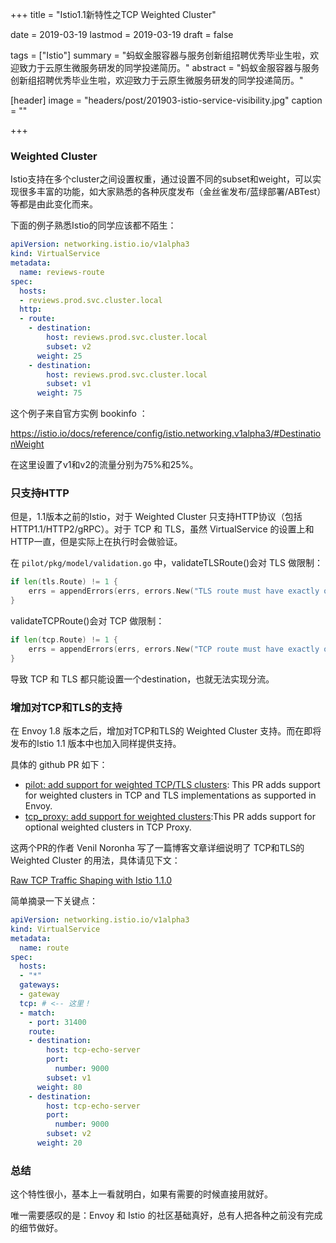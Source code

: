 +++
title = "Istio1.1新特性之TCP Weighted Cluster"

date = 2019-03-19
lastmod = 2019-03-19
draft = false

tags = ["Istio"]
summary = "蚂蚁金服容器与服务创新组招聘优秀毕业生啦，欢迎致力于云原生微服务研发的同学投递简历。"
abstract = "蚂蚁金服容器与服务创新组招聘优秀毕业生啦，欢迎致力于云原生微服务研发的同学投递简历。"

[header]
image = "headers/post/201903-istio-service-visibility.jpg"
caption = ""

+++

### Weighted Cluster

Istio支持在多个cluster之间设置权重，通过设置不同的subset和weight，可以实现很多丰富的功能，如大家熟悉的各种灰度发布（金丝雀发布/蓝绿部署/ABTest）等都是由此变化而来。

下面的例子熟悉Istio的同学应该都不陌生：

```yaml
apiVersion: networking.istio.io/v1alpha3
kind: VirtualService
metadata:
  name: reviews-route
spec:
  hosts:
  - reviews.prod.svc.cluster.local
  http:
  - route:
    - destination:
        host: reviews.prod.svc.cluster.local
        subset: v2
      weight: 25
    - destination:
        host: reviews.prod.svc.cluster.local
        subset: v1
      weight: 75
```

这个例子来自官方实例 bookinfo ：

https://istio.io/docs/reference/config/istio.networking.v1alpha3/#DestinationWeight

在这里设置了v1和v2的流量分别为75%和25%。

### 只支持HTTP

但是，1.1版本之前的Istio，对于 Weighted Cluster 只支持HTTP协议（包括HTTP1.1/HTTP2/gRPC）。对于 TCP 和 TLS，虽然 VirtualService 的设置上和HTTP一直，但是实际上在执行时会做验证。

在 `pilot/pkg/model/validation.go` 中，validateTLSRoute()会对 TLS 做限制：

```go
if len(tls.Route) != 1 {
    errs = appendErrors(errs, errors.New("TLS route must have exactly one destination"))
}
```

validateTCPRoute()会对 TCP 做限制：

```go
if len(tcp.Route) != 1 {
    errs = appendErrors(errs, errors.New("TCP route must have exactly one destination"))
}
```

导致 TCP 和 TLS 都只能设置一个destination，也就无法实现分流。

### 增加对TCP和TLS的支持

在 Envoy 1.8 版本之后，增加对TCP和TLS的 Weighted Cluster 支持。而在即将发布的Istio 1.1 版本中也加入同样提供支持。

具体的 github PR 如下：

- [pilot: add support for weighted TCP/TLS clusters](https://github.com/istio/istio/pull/9112): This PR adds support for weighted clusters in TCP and TLS implementations as supported in Envoy.
- [tcp_proxy: add support for weighted clusters](https://github.com/envoyproxy/envoy/pull/4430):This PR adds support for optional weighted clusters in TCP Proxy.

这两个PR的作者 Venil Noronha 写了一篇博客文章详细说明了 TCP和TLS的 Weighted Cluster 的用法，具体请见下文：

[Raw TCP Traffic Shaping with Istio 1.1.0](https://venilnoronha.io/raw-tcp-traffic-shaping-with-istio-1.1.0)

简单摘录一下关键点：

```yaml
apiVersion: networking.istio.io/v1alpha3
kind: VirtualService
metadata:
  name: route
spec:
  hosts:
  - "*"
  gateways:
  - gateway
  tcp: # <-- 这里！
  - match:
    - port: 31400
    route:
    - destination:
        host: tcp-echo-server
        port:
          number: 9000
        subset: v1
      weight: 80
    - destination:
        host: tcp-echo-server
        port:
          number: 9000
        subset: v2
      weight: 20
```

### 总结

这个特性很小，基本上一看就明白，如果有需要的时候直接用就好。

唯一需要感叹的是：Envoy 和 Istio 的社区基础真好，总有人把各种之前没有完成的细节做好。

